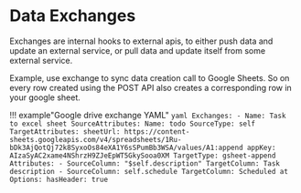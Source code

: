 # Data Exchanges 

Exchanges are internal hooks to external apis, to either push data and update an external service, or pull data and update itself from some external service.

Example, use exchange to sync data creation call to Google Sheets. So on every row created using the POST API also creates a corresponding row in your google sheet.

!!! example"Google drive exchange YAML"
    ```yaml
    Exchanges:
    - Name: Task to excel sheet
      SourceAttributes:
        Name: todo
      SourceType: self
      TargetAttributes:
        sheetUrl: https://content-sheets.googleapis.com/v4/spreadsheets/1Ru-bDk3AjQotQj72k8SyxoOs84eXA1Y6sSPumBb3WSA/values/A1:append
        appKey: AIzaSyAC2xame4NShrzH9ZJeEpWT5GkySooa0XM
      TargetType: gsheet-append
      Attributes:
      - SourceColumn: "$self.description"
        TargetColumn: Task description
      - SourceColumn: self.schedule
        TargetColumn: Scheduled at
      Options:
        hasHeader: true
    ```

